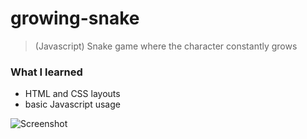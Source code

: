 # growing-snake
> (Javascript) Snake game where the character constantly grows

<h3>What I learned</h3>

<ul>
  <li>HTML and CSS layouts</li>
  <li>basic Javascript usage</li>
</ul>
 
![Screenshot](https://user-images.githubusercontent.com/29238761/158185205-c97e6022-1f53-49e5-8b4b-987c00f28994.png)
